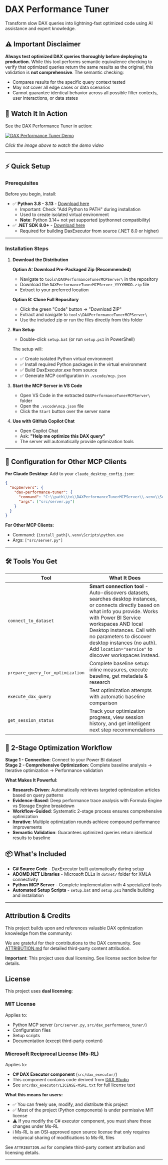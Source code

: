 # DAX Performance Tuner

Transform slow DAX queries into lightning-fast optimized code using AI assistance and expert knowledge.

## ⚠️ Important Disclaimer

**Always test optimized DAX queries thoroughly before deploying to production.** While this tool performs semantic equivalence checking to verify that optimized queries return the same results as the original, this validation is **not comprehensive**. The semantic checking:
- Compares results for the specific query context tested
- May not cover all edge cases or data scenarios
- Cannot guarantee identical behavior across all possible filter contexts, user interactions, or data states

## 🎥 Watch It In Action

See the DAX Performance Tuner in action:

[![DAX Performance Tuner Demo](https://img.youtube.com/vi/7CI0oShxGkU/maxresdefault.jpg)](https://www.youtube.com/watch?v=7CI0oShxGkU)

*Click the image above to watch the demo video*

---

## ⚡ Quick Setup

### **Prerequisites**

Before you begin, install:
- ✅ **Python 3.8 - 3.13** - [Download here](https://python.org/downloads/)
  - Important: Check "Add Python to PATH" during installation
  - Used to create isolated virtual environment
  - **Note**: Python 3.14+ not yet supported (pythonnet compatibility)
- ✅ **\.NET SDK 8.0+** - [Download here](https://dotnet.microsoft.com/en-us/download)
  - Required for building DaxExecutor from source (.NET 8.0 or higher)

---

### **Installation Steps**

1. **Download the Distribution**
   
   **Option A: Download Pre-Packaged Zip (Recommended)**
   - Navigate to `tools\DAXPerformanceTunerMCPServer\` in the repository
   - Download the `DAXPerformanceTunerMCPServer_YYYYMMDD.zip` file
   - Extract to your preferred location
   
   **Option B: Clone Full Repository**
   - Click the green "Code" button → "Download ZIP"
   - Extract and navigate to `tools\DAXPerformanceTunerMCPServer\`
   - Use the included zip or run the files directly from this folder

2. **Run Setup**
   - Double-click `setup.bat` (or run `setup.ps1` in PowerShell)
   
   The setup will:
   - ✅ Create isolated Python virtual environment
   - ✅ Install required Python packages in the virtual environment
   - ✅ Build DaxExecutor.exe from source
   - ✅ Generate MCP configuration in `.vscode/mcp.json`

3. **Start the MCP Server in VS Code**
   - Open VS Code in the extracted `DAXPerformanceTunerMCPServer\` folder
   - Open the `.vscode\mcp.json` file
   - Click the `Start` button over the server name

4. **Use with GitHub Copilot Chat**
   - Open Copilot Chat
   - Ask: **"Help me optimize this DAX query"**
   - The server will automatically provide optimization tools

---

## 📝 Configuration for Other MCP Clients

**For Claude Desktop:**
Add to your `claude_desktop_config.json`:
```json
{
  "mcpServers": {
    "dax-performance-tuner": {
      "command": "C:\\path\\to\\DAXPerformanceTunerMCPServer\\.venv\\Scripts\\python.exe",
      "args": ["src/server.py"]
    }
  }
}
```

**For Other MCP Clients:**
- Command: `{install_path}\.venv\Scripts\python.exe`
- Args: `["src/server.py"]`

---


## 🛠️ Tools You Get

| Tool | What It Does |
|------|--------------|
| `connect_to_dataset` | **Smart connection tool** - Auto-discovers datasets, searches desktop instances, or connects directly based on what info you provide. Works with Power BI Service workspaces AND local Desktop instances. Call with no parameters to discover desktop instances (no auth). Add `location="service"` to discover workspaces instead. |
| `prepare_query_for_optimization` | Complete baseline setup: inline measures, execute baseline, get metadata & research |
| `execute_dax_query` | Test optimization attempts with automatic baseline comparison |
| `get_session_status` | Track your optimization progress, view session history, and get intelligent next step recommendations |

## 🚀 2-Stage Optimization Workflow

**Stage 1 - Connection**: Connect to your Power BI dataset  
**Stage 2 - Comprehensive Optimization**: Complete baseline analysis → Iterative optimization → Performance validation

**What Makes It Powerful:**
- **Research-Driven**: Automatically retrieves targeted optimization articles based on query patterns
- **Evidence-Based**: Deep performance trace analysis with Formula Engine vs Storage Engine breakdown
- **Workflow-Guided**: Systematic 2-stage process ensures comprehensive optimization
- **Iterative**: Multiple optimization rounds achieve compound performance improvements
- **Semantic Validation**: Guarantees optimized queries return identical results to baseline

## 📦 What's Included

- **C# Source Code** - DaxExecutor built automatically during setup
- **ADOMD.NET Libraries** - Microsoft DLLs in `dotnet/` folder for XMLA connectivity
- **Python MCP Server** - Complete implementation with 4 specialized tools
- **Automated Setup Scripts** - `setup.bat` and `setup.ps1` handle building and installation

---

## Attribution & Credits

This project builds upon and references valuable DAX optimization knowledge from the community:

We are grateful for their contributions to the DAX community. See [ATTRIBUTION.md](ATTRIBUTION.md) for detailed third-party content attribution.

**Important**: This project uses dual licensing. See license section below for details.

## License

This project uses **dual licensing**:

### MIT License
Applies to:
- Python MCP server (`src/server.py`, `src/dax_performance_tuner/`)
- Configuration files
- Setup scripts
- Documentation (except third-party content)

### Microsoft Reciprocal License (Ms-RL)
Applies to:
- **C# DAX Executor component** (`src/dax_executor/`)
- This component contains code derived from [DAX Studio](https://github.com/DaxStudio/DaxStudio)
- See `src/dax_executor/LICENSE-MSRL.txt` for full license text

**What this means for users:**
- ✅ You can freely use, modify, and distribute this project
- ✅ Most of the project (Python components) is under permissive MIT license
- ⚠️ If you modify the C# executor component, you must share those changes under Ms-RL
- ℹ️ Ms-RL is an OSI-approved open source license that only requires reciprocal sharing of modifications to Ms-RL files

See `ATTRIBUTION.md` for complete third-party content attribution and licensing details.

---
